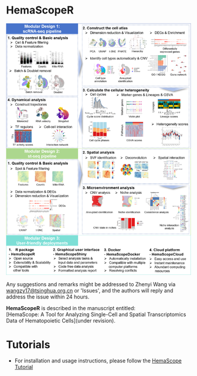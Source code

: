# HemaScopeR 
![Fig. 1](https://github.com/ZhenyiWangTHU/HemaScopeR/blob/main/Figure1.png)

Any suggestions and remarks might be addressed to Zhenyi Wang via wangzy17@tsinghua.org.cn or 'Issues', and the authors will reply and address the issue within 24 hours.

**HemaScopeR** is described in the manuscript entitled:  
[HemaScope: A Tool for Analyzing Single-Cell and Spatial Transcriptomics Data of Hematopoietic Cells](under revision).

# Tutorials
* For installation and usage instructions, please follow the [HemaScope Tutorial](https://zhenyiwangthu.github.io/HemaScope_Tutorial/)
